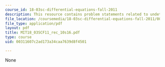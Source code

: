 ```yaml
---
course_id: 18-03sc-differential-equations-fall-2011
description: This resource contains problem statements related to undetermined coefficients.
file_location: /coursemedia/18-03sc-differential-equations-fall-2011/00311607c2ad173a34caa7639d8f4501_MIT18_03SCF11_rec_10s16.pdf
file_type: application/pdf
layout: pdf
title: MIT18_03SCF11_rec_10s16.pdf
type: course
uid: 00311607c2ad173a34caa7639d8f4501

---
```

None